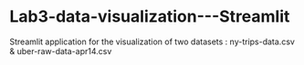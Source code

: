# Lab3-data-visualization---Streamlit
Streamlit application for the visualization of two datasets : ny-trips-data.csv &amp; uber-raw-data-apr14.csv

